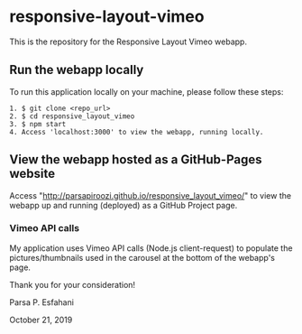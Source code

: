 
# responsive-layout-vimeo

This is the repository for the Responsive Layout Vimeo webapp.

## Run the webapp locally

To run this application locally on your machine, please follow these steps:

```
1. $ git clone <repo_url>
2. $ cd responsive_layout_vimeo
3. $ npm start
4. Access 'localhost:3000' to view the webapp, running locally.
```

## View the webapp hosted as a GitHub-Pages website

Access "http://parsapiroozi.github.io/responsive_layout_vimeo/" to view the
webapp up and running (deployed) as a GitHub Project page.

### Vimeo API calls

My application uses Vimeo API calls (Node.js client-request) to populate the
pictures/thumbnails used in the carousel at the bottom of the webapp's page.


Thank you for your consideration!

Parsa P. Esfahani

October 21, 2019
